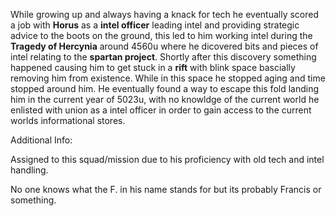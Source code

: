 While growing up and always having a knack for tech he eventually scored a job with **Horus** as a **intel officer** leading intel and providing strategic advice to the boots on the ground, this led to him working intel during the **Tragedy of Hercynia** around 4560u where he dicovered bits and pieces of intel relating to the **spartan project**. Shortly after this discovery something happened causing him to get stuck in a **rift** with blink space bascially removing him from existence. While in this space he stopped aging and time stopped around him. He eventually found a way to escape this fold landing him in the current year of 5023u, with no knowldge of the current world he enlisted with union as a intel officer in order to gain access to the current worlds informational stores.

Additional Info:

Assigned to this squad/mission due to his proficiency with old tech and intel handling.

No one knows what the F. in his name stands for but its probably Francis or something.
